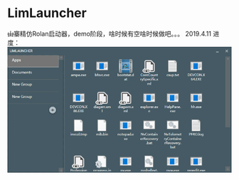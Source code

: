 # LimLauncher
<del>山寨</del>精仿Rolan启动器，demo阶段，啥时候有空啥时候做吧。。。
2019.4.11 进度：
![](/pics/launcher_20190411.png)
